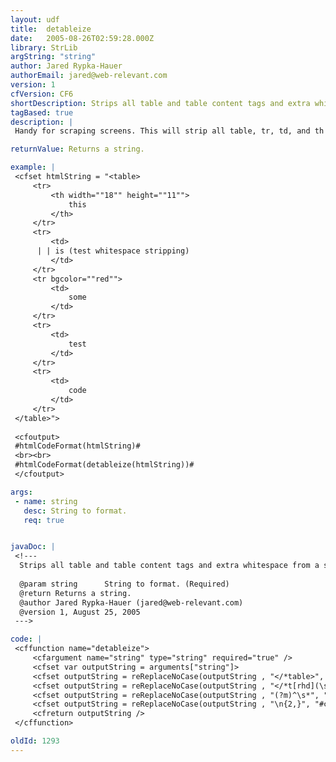 ```yaml
---
layout: udf
title:  detableize
date:   2005-08-26T02:59:28.000Z
library: StrLib
argString: "string"
author: Jared Rypka-Hauer
authorEmail: jared@web-relevant.com
version: 1
cfVersion: CF6
shortDescription: Strips all table and table content tags and extra whitespace from a string.
tagBased: true
description: |
 Handy for scraping screens. This will strip all table, tr, td, and th tags from a string. It also removes leading whitespace and extra newline characters to eliminate code formatting.

returnValue: Returns a string.

example: |
 <cfset htmlString = "<table>
     <tr>
         <th width=""18"" height=""11"">
             this
         </th>
     </tr>
     <tr>
         <td>
      | | is (test whitespace stripping)
         </td>
     </tr>
     <tr bgcolor=""red"">
         <td>
             some
         </td>
     </tr>
     <tr>
         <td>
             test
         </td>
     </tr>
     <tr>
         <td>
             code
         </td>
     </tr>
 </table>">
 
 <cfoutput>
 #htmlCodeFormat(htmlString)#
 <br><br>
 #htmlCodeFormat(detableize(htmlString))#
 </cfoutput>

args:
 - name: string
   desc: String to format.
   req: true


javaDoc: |
 <!---
  Strips all table and table content tags and extra whitespace from a string.
  
  @param string      String to format. (Required)
  @return Returns a string. 
  @author Jared Rypka-Hauer (jared@web-relevant.com) 
  @version 1, August 25, 2005 
 --->

code: |
 <cffunction name="detableize">
     <cfargument name="string" type="string" required="true" />
     <cfset var outputString = arguments["string"]>
     <cfset outputString = reReplaceNoCase(outputString , "</*table>", "", "all")>
     <cfset outputString = reReplaceNoCase(outputString , "</*t[rhd](\s*\w*=*""*\w*""*)*>", "", "all")>
     <cfset outputString = reReplaceNoCase(outputString , "(?m)^\s*", "", "all")>
     <cfset outputString = reReplaceNoCase(outputString , "\n{2,}", "#chr(10)#", "all")>
     <cfreturn outputString />
 </cffunction>

oldId: 1293
---
```



